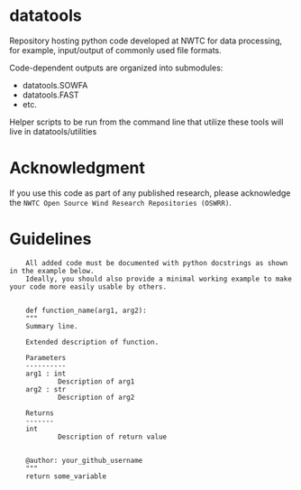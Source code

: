 # datatools

Repository hosting python code developed at NWTC for data processing, 
for example, input/output of commonly used file formats.

Code-dependent outputs are organized into submodules:

* datatools.SOWFA
* datatools.FAST
* etc.

Helper scripts to be run from the command line that utilize these tools
will live in datatools/utilities

Acknowledgment
==============
If you use this code as part of any published research, please
acknowledge the ``NWTC Open Source Wind Research Repositories
(OSWRR)``. 

Guidelines
==============
        All added code must be documented with python docstrings as shown in the example below.
        Ideally, you should also provide a minimal working example to make your code more easily usable by others.
                

        def function_name(arg1, arg2):
        """
        Summary line.

        Extended description of function.

        Parameters
        ----------
        arg1 : int
                Description of arg1
        arg2 : str
                Description of arg2

        Returns
        -------
        int
                Description of return value


        @author: your_github_username
        """
        return some_variable

